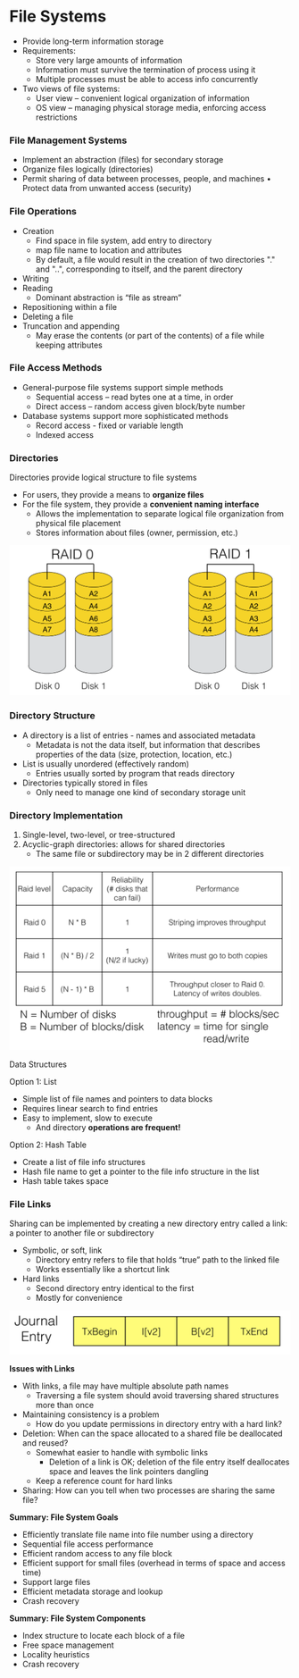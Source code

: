 # File Systems

* Provide long-term information storage
* Requirements:
  * Store very large amounts of information
  * Information must survive the termination of process using it
  * Multiple processes must be able to access info concurrently
* Two views of file systems:
  * User view – convenient logical organization of information
  * OS view – managing physical storage media, enforcing access restrictions

### File Management Systems

* Implement an abstraction \(files\) for secondary storage 
* Organize files logically \(directories\)
* Permit sharing of data between processes, people, and machines • Protect data from unwanted access \(security\)

### File Operations

* Creation
  * Find space in file system, add entry to directory
  * map file name to location and attributes
  * By default, a file would result in the creation of two directories "." and "..", corresponding to itself, and the parent directory
* Writing
* Reading
  * Dominant abstraction is “file as stream”
* Repositioning within a file
* Deleting a file
* Truncation and appending
  * May erase the contents \(or part of the contents\) of a file while keeping attributes

### File Access Methods

* General-purpose file systems support simple methods
  * Sequential access – read bytes one at a time, in order
  * Direct access – random access given block/byte number
* Database systems support more sophisticated methods
  * Record access - fixed or variable length
  * Indexed access

### Directories

Directories provide logical structure to file systems 

* For users, they provide a means to **organize files**
* For the file system, they provide a **convenient naming interface**
  * Allows the implementation to separate logical file organization from physical file placement
  * Stores information about files \(owner, permission, etc.\)

![Multi-Level Directories](../.gitbook/assets/image%20%2835%29.png)

### Directory Structure

* A directory is a list of entries - names and associated metadata 
  * Metadata is not the data itself, but information that describes properties of the data \(size, protection, location, etc.\)
* List is usually unordered \(effectively random\)
  * Entries usually sorted by program that reads directory 
* Directories typically stored in files 
  * Only need to manage one kind of secondary storage unit

### Directory Implementation

1. Single-level, two-level, or tree-structured
2. Acyclic-graph directories: allows for shared directories
   * The same file or subdirectory may be in 2 different directories

![](../.gitbook/assets/image%20%2817%29.png)

Data Structures

Option 1: List

* Simple list of file names and pointers to data blocks
* Requires linear search to find entries
* Easy to implement, slow to execute
  * And directory **operations are frequent!**

Option 2: Hash Table 

* Create a list of file info structures
* Hash file name to get a pointer to the file info structure in the list
* Hash table takes space

### File Links

Sharing can be implemented by creating a new directory entry called a link: a pointer to another file or subdirectory

* Symbolic, or soft, link
  * Directory entry refers to file that holds “true” path to the linked file
  * Works essentially like a shortcut link
* Hard links
  * Second directory entry identical to the first
  * Mostly for convenience

![](../.gitbook/assets/image%20%2819%29.png)

**Issues with Links**

* With links, a file may have multiple absolute path names
  * Traversing a file system should avoid traversing shared structures more than once
* Maintaining consistency is a problem
  * How do you update permissions in directory entry with a hard link?
* Deletion: When can the space allocated to a shared file be deallocated and reused?
  * Somewhat easier to handle with symbolic links
    * Deletion of a link is OK; deletion of the file entry itself deallocates space and leaves the link pointers dangling
  * Keep a reference count for hard links
* Sharing: How can you tell when two processes are sharing the same file?

**Summary: File System Goals**

* Efficiently translate file name into file number using a directory
* Sequential file access performance
* Efficient random access to any file block
* Efficient support for small files \(overhead in terms of space and access time\)
* Support large files
* Efficient metadata storage and lookup
* Crash recovery

**Summary: File System Components**

* Index structure to locate each block of a file
* Free space management
* Locality heuristics
* Crash recovery

